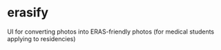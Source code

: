 # erasify
UI for converting photos into ERAS-friendly photos (for medical students applying to residencies)
